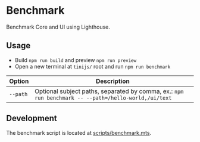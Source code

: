 # Benchmark

Benchmark Core and UI using Lighthouse.

## Usage

- Build `npm run build` and preview `npm run preview`
- Open a new terminal at `tinijs/` root and run `npm run benchmark`

| Option   | Description                                                                                          |
| -------- | ---------------------------------------------------------------------------------------------------- |
| `--path` | Optional subject paths, separated by comma, ex.: `npm run benchmark -- --path=/hello-world,/ui/text` |

## Development

The benchmark script is located at [scripts/benchmark.mts](../../scripts/benchmark.mts).
